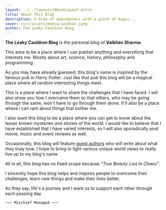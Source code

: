 ```yaml
---
layout: ../../layouts/AboutLayout.astro
title: About This Blog
description: A brew of awesomeness with a pinch of magic...
cover: /src/assets/media/vaibhav.jpeg
author: The Leaky Cauldron Blog
---
```


**The Leaky Cauldron Blog** is the personal blog of **Vaibhav Sharma**.

This aims to be a place where I can publish anything and everything that interests me. Mostly about art, science, history, philosophy and programming.

As you may have already guessed, this blog's name is inspired by the famous pub in *Harry Potter*. Just like that pub this blog will be a magical place where all random interesting things meet.

This is a place where I want to share the challenges that I have faced. I will also show you how I overcame them so that others, who may be going through the same, won't have to go through them alone. It'll also be a place where i can rant about things that bother me.

I also want this blog to be a place where you can get to know about the lesser known mysteries and stories of the world. I would like to believe that I have established that I have varied interests, so I will also sporadically post movie, music and event reviews as well.

Occasionally, this blog will feature [guest authors](/tags/guest-author) who will write about what they truly love. I hope to bring to light various unique world views to really live up to my blog's name.

All in all, this blog has no fixed scope because *"True Beauty Lies In Chaos"*.

I sincerely hope this blog helps and inspires people to overcome their challenges, learn new things and make their lives better.

As they say, life's a journey and I want us to support each other through each passing day.

` ~~~ Mischief Managed ~~~ `